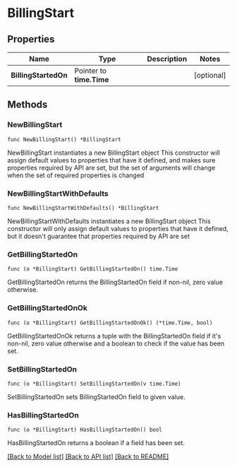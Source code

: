 # BillingStart

## Properties

Name | Type | Description | Notes
------------ | ------------- | ------------- | -------------
**BillingStartedOn** | Pointer to **time.Time** |  | [optional] 

## Methods

### NewBillingStart

`func NewBillingStart() *BillingStart`

NewBillingStart instantiates a new BillingStart object
This constructor will assign default values to properties that have it defined,
and makes sure properties required by API are set, but the set of arguments
will change when the set of required properties is changed

### NewBillingStartWithDefaults

`func NewBillingStartWithDefaults() *BillingStart`

NewBillingStartWithDefaults instantiates a new BillingStart object
This constructor will only assign default values to properties that have it defined,
but it doesn't guarantee that properties required by API are set

### GetBillingStartedOn

`func (o *BillingStart) GetBillingStartedOn() time.Time`

GetBillingStartedOn returns the BillingStartedOn field if non-nil, zero value otherwise.

### GetBillingStartedOnOk

`func (o *BillingStart) GetBillingStartedOnOk() (*time.Time, bool)`

GetBillingStartedOnOk returns a tuple with the BillingStartedOn field if it's non-nil, zero value otherwise
and a boolean to check if the value has been set.

### SetBillingStartedOn

`func (o *BillingStart) SetBillingStartedOn(v time.Time)`

SetBillingStartedOn sets BillingStartedOn field to given value.

### HasBillingStartedOn

`func (o *BillingStart) HasBillingStartedOn() bool`

HasBillingStartedOn returns a boolean if a field has been set.


[[Back to Model list]](../README.md#documentation-for-models) [[Back to API list]](../README.md#documentation-for-api-endpoints) [[Back to README]](../README.md)



